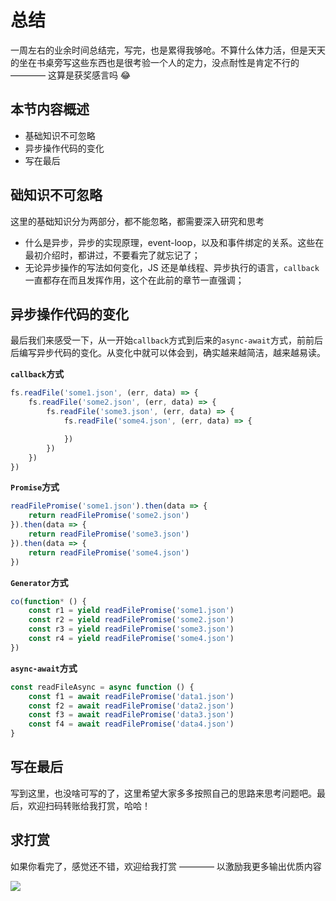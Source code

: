 # 总结

一周左右的业余时间总结完，写完，也是累得我够呛。不算什么体力活，但是天天的坐在书桌旁写这些东西也是很考验一个人的定力，没点耐性是肯定不行的 ———— 这算是获奖感言吗 😂

## 本节内容概述

- 基础知识不可忽略
- 异步操作代码的变化
- 写在最后

## 础知识不可忽略

这里的基础知识分为两部分，都不能忽略，都需要深入研究和思考

- 什么是异步，异步的实现原理，event-loop，以及和事件绑定的关系。这些在最初介绍时，都讲过，不要看完了就忘记了；
- 无论异步操作的写法如何变化，JS 还是单线程、异步执行的语言，`callback`一直都存在而且发挥作用，这个在此前的章节一直强调；

## 异步操作代码的变化

最后我们来感受一下，从一开始`callback`方式到后来的`async-await`方式，前前后后编写异步代码的变化。从变化中就可以体会到，确实越来越简洁，越来越易读。

**`callback`方式**

```javascript
fs.readFile('some1.json', (err, data) => {
    fs.readFile('some2.json', (err, data) => {
        fs.readFile('some3.json', (err, data) => {
            fs.readFile('some4.json', (err, data) => {

            })
        })
    })
})
```

**`Promise`方式**

```javascript
readFilePromise('some1.json').then(data => {
    return readFilePromise('some2.json')
}).then(data => {
    return readFilePromise('some3.json')
}).then(data => {
    return readFilePromise('some4.json')
})
```

**`Generator`方式**

```javascript
co(function* () {
    const r1 = yield readFilePromise('some1.json')
    const r2 = yield readFilePromise('some2.json')
    const r3 = yield readFilePromise('some3.json')
    const r4 = yield readFilePromise('some4.json')
})
```

**`async-await`方式**

```javascript
const readFileAsync = async function () {
    const f1 = await readFilePromise('data1.json')
    const f2 = await readFilePromise('data2.json')
    const f3 = await readFilePromise('data3.json')
    const f4 = await readFilePromise('data4.json')
}
```

## 写在最后

写到这里，也没啥可写的了，这里希望大家多多按照自己的思路来思考问题吧。最后，欢迎扫码转账给我打赏，哈哈！

## 求打赏

如果你看完了，感觉还不错，欢迎给我打赏 ———— 以激励我更多输出优质内容

![](http://images2015.cnblogs.com/blog/138012/201702/138012-20170228112237798-1507196643.png)
